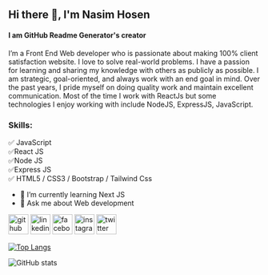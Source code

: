 ## Hi there 👋, I'm Nasim Hosen
#### I am GitHub Readme Generator's creator
I’m a Front End Web developer who is passionate about making 100% client satisfaction website. I love to solve real-world problems. I have a passion for learning and sharing my knowledge with others as publicly as possible. I am strategic, goal-oriented, and always work with an end goal in mind. Over the past years, I pride myself on doing quality work and maintain excellent communication. Most of the time I work with ReactJs but some technologies I enjoy working with include NodeJS, ExpressJS, JavaScript.

### Skills:
✅ JavaScript <br />
✅React JS <br />
✅Node JS <br />
✅Express JS <br />
✅ HTML5 / CSS3 / Bootstrap / Tailwind Css 

- 🌱 I’m currently learning Next JS 
- 💬 Ask me about Web development 


[<img src='https://cdn.jsdelivr.net/npm/simple-icons@3.0.1/icons/github.svg' alt='github' height='40'>](https://github.com/nazmulhasannasim333)  [<img src='https://cdn.jsdelivr.net/npm/simple-icons@3.0.1/icons/linkedin.svg' alt='linkedin' height='40'>](https://www.linkedin.com/in/nazmulhasannasim333/)  [<img src='https://cdn.jsdelivr.net/npm/simple-icons@3.0.1/icons/facebook.svg' alt='facebook' height='40'>](https://www.facebook.com/nazmulhasannasim333)  [<img src='https://cdn.jsdelivr.net/npm/simple-icons@3.0.1/icons/instagram.svg' alt='instagram' height='40'>](https://www.instagram.com/nazmulhasannasim333/)  [<img src='https://cdn.jsdelivr.net/npm/simple-icons@3.0.1/icons/twitter.svg' alt='twitter' height='40'>](https://twitter.com/NHnasim333)  

[![Top Langs](https://github-readme-stats.vercel.app/api/top-langs/?username=nazmulhasannasim333)](https://github.com/anuraghazra/github-readme-stats)

![GitHub stats](https://github-readme-stats.vercel.app/api?username=nazmulhasannasim333&show_icons=true)  

